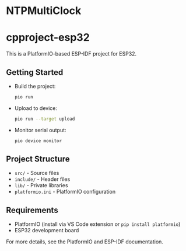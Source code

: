 # NTPMultiClock #

# cpproject-esp32

This is a PlatformIO-based ESP-IDF project for ESP32.

## Getting Started

- Build the project:
  ```bash
  pio run
  ```
- Upload to device:
  ```bash
  pio run --target upload
  ```
- Monitor serial output:
  ```bash
  pio device monitor
  ```

## Project Structure
- `src/` - Source files
- `include/` - Header files
- `lib/` - Private libraries
- `platformio.ini` - PlatformIO configuration

## Requirements
- PlatformIO (install via VS Code extension or `pip install platformio`)
- ESP32 development board

For more details, see the PlatformIO and ESP-IDF documentation.
